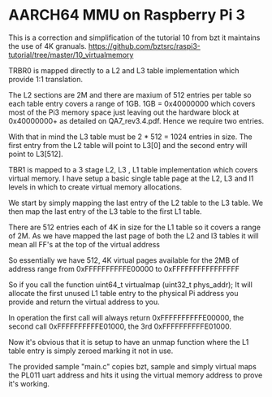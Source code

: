 AARCH64 MMU on Raspberry Pi 3
========================================

This is a correction and simplification of the tutorial 10 from bzt it maintains the use of 4K granuals.
https://github.com/bztsrc/raspi3-tutorial/tree/master/10_virtualmemory

TRBR0 is mapped directly to a L2 and L3 table implementation which provide 1:1 translation. 

The L2 sections are 2M and there are maxium of 512 entries per table so each table entry covers a range of 1GB.
1GB = 0x40000000 which covers most of the Pi3 memory space just leaving out the hardware block at 0x40000000+ as detailed on QA7_rev3.4.pdf. Hence we require two entries.

With that in mind the L3 table must be 2 * 512 = 1024 entries in size. The first entry from the L2 table will point to L3[0] and the second entry will point to L3[512].

TBR1 is mapped to a 3 stage L2, L3 , L1 table implementation which covers virtual memory.
I have setup a basic single table page at the L2, L3 and l1 levels in which to create virtual memory allocations.

We start by simply mapping the last entry of the L2 table to the L3 table.
We then map the last entry of the L3 table to the first L1 table.

There are 512 entries each of 4K in size for the L1 table so it covers a range of 2M.
As we have mapped the last page of both the L2 and l3 tables it will mean all FF's at the top of the virtual address

So essentially we have 512, 4K virtual pages available for the 2MB of address range from
0xFFFFFFFFFFE00000 to 0xFFFFFFFFFFFFFFFF

So if you call the function 
uint64_t virtualmap (uint32_t phys_addr);
It will allocate the first unused L1 table entry to the physical Pi address you provide and return the virtual address to you.

In operation the first call will always return 0xFFFFFFFFFFE00000, the second call 0xFFFFFFFFFFE01000, the 3rd 0xFFFFFFFFFFE01000.

Now it's obvious that it is setup  to have an unmap function where the L1 table entry is simply zeroed marking it not in use.


The provided sample "main.c" copies bzt, sample and simply virtual maps the PL011 uart address and hits it using the virtual memory address to prove it's working. 
